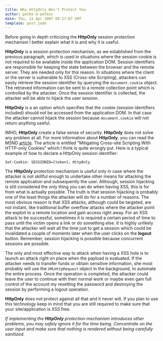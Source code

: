 ```yaml
---
title: Why HttpOnly Won't Protect You
author: petko-d-petkov
date: Thu, 12 Apr 2007 08:27:07 GMT
template: post.jade
---
```


Before going in depth criticizing the **HttpOnly** session protection mechanism I better explain what it is and why it is useful.

**HttpOnly** is a session protection mechanism, as we established from the previous paragraph, which is used in situations where the session cookie is not required to be available inside the application DOM. Session identifiers are responsible for keeping the state between the browser and the remote server. They are needed only for this reason. In situations where the client or the server is vulnerable to XSS (Cross-site Scripting), attackers can easily retrieve the session identifier by querying the `document.cookie` object. The retrieved information can be sent to a remote collection point which is controlled by the attacker. Once the session identifier is collected, the attacker will be able to hijack the user session.

**HttpOnly** is a an option which specifies that the cookie (session identifiers included) should not be accessed from the application DOM. In that case the attacker cannot hijack the session because `document.cookie` will not return anything useful.

IMHO, **HttpOnly** create a false sense of security. **HttpOnly** does not solve any problem at all. For more information about **HttpOnly**, you can read the MSND [article](http://msdn.microsoft.com/workshop/author/dhtml/httponly_cookies.asp). The article is entitled "Mitigating Cross-site Scripting With HTTP-only Cookies" which I think is quite wrongly put. Here is a typical example of how to declare a HttpOnly session identifier:

	Set-Cookie: SESSIONID=[token]; HttpOnly

The **HttpOnly** protection mechanism is useful only in case where the attacker is not skillful enough to undertake other means for attacking the remote application and subsequently the user. Although, session hijacking is still considered the only thing you can do when having XSS, this is for from what is actually possible. The truth is that session hijacking is probably one of the least things the attacker will do for a number of reasons. The most obvious reason is that XSS attacks, although could be targeted, are not instant, like traditional buffer overflow attacks where the attacker point the exploit to a remote location and gain access right away. For an XSS attack to be successful, sometimes it is required a certain period of time to pass until the victim opens a link or do something else. It is highly unlikely that the attacker will wait all the time just to get a session which could be invalidated a couple of moments later when the user clicks on the **logout** button. Remember, session hijacking is possible because concurrent sessions are possible.

The only and most effective way to attack when having a XSS hole is to launch an attack right on place when the payload is evaluated. If the attacker needs to transfer funds or obtain sensitive information, she most probably will use the `XMLHttpRequest` object in the background, to automate the entire process. Once the operation is completed, the attacker could leave the user to continue with their normal work or maybe even gain full control of the account my resetting the password and destroying the session by performing a logout operation.

**HttpOnly** does not protect against all that and it never will. If you plan to use this technology keep in mind that you are still required to make sure that your site/application is XSS free.

_If implementing the **HttpOnly** protection mechanism introduces other problems, you may safely ignore it for the time being. Concentrate on the user input and make sure that nothing is rendered without being carefully sanitized._
